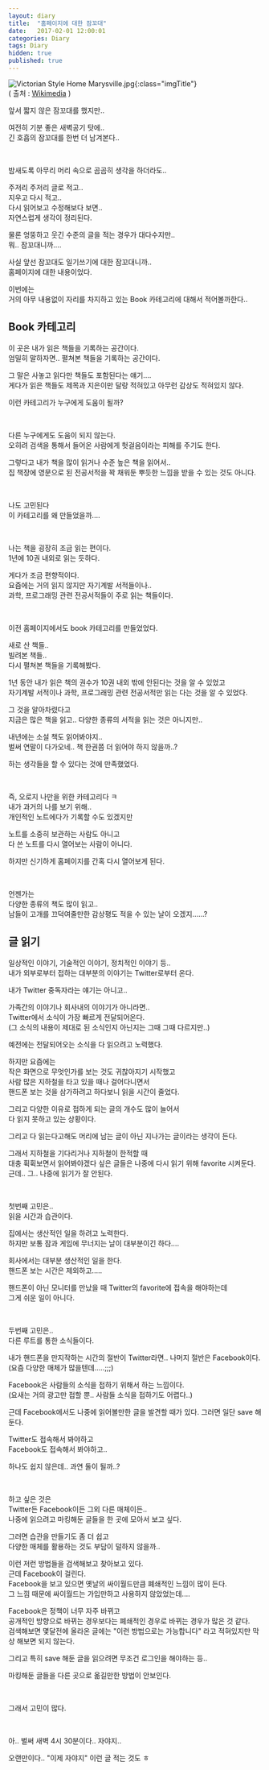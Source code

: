 ```yaml
---
layout: diary
title:  "홈페이지에 대한 잠꼬대"
date:   2017-02-01 12:00:01
categories: Diary
tags: Diary
hidden: true
published: true
---
```


![Victorian Style Home Marysville.jpg](https://upload.wikimedia.org/wikipedia/commons/thumb/9/93/Victorian_Style_Home_Marysville.jpg/748px-Victorian_Style_Home_Marysville.jpg){:class="imgTitle"}  
( 출처 : [Wikimedia](https://commons.wikimedia.org) )

앞서 짧지 않은 잠꼬대를 했지만..  

여전히 기분 좋은 새벽공기 탓에..  
긴 호흡의 잠꼬대를 한번 더 남겨본다..  

<br>

밤새도록 아무리 머리 속으로 곰곰히 생각을 하더라도..  

주저리 주저리 글로 적고..  
지우고 다시 적고..  
다시 읽어보고 수정해보다 보면..  
자연스럽게 생각이 정리된다.  

물론 엉뚱하고 웃긴 수준의 글을 적는 경우가 대다수지만..  
뭐.. 잠꼬대니까....  

<!--more-->


사실 앞선 잠꼬대도 일기쓰기에 대한 잠꼬대니까..  
홈페이지에 대한 내용이었다.  

이번에는  
거의 아무 내용없이 자리를 차지하고 있는 Book 카테고리에 대해서 적어볼까한다..  

## Book 카테고리 

이 곳은 내가 읽은 책들을 기록하는 공간이다.  
엄밀히 말하자면.. 펼쳐본 책들을 기록하는 공간이다.  

그 말은 사놓고 읽다만 책들도 포함된다는 얘기....  
게다가 읽은 책들도 제목과 지은이만 달랑 적혀있고 아무런 감상도 적혀있지 않다.  

이런 카테고리가 누구에게 도움이 될까?  

<br>

다른 누구에게도 도움이 되지 않는다.  
오히려 검색을 통해서 들어온 사람에게 헛걸음이라는 피해를 주기도 한다.  

그렇다고 내가 책을 많이 읽거나 수준 높은 책을 읽어서..  
집 책장에 영문으로 된 전공서적을 꽉 채워둔 뿌듯한 느낌을 받을 수 있는 것도 아니다.  

<br>

나도 고민된다  
이 카테고리를 왜 만들었을까....  

<br>

나는 책을 굉장히 조금 읽는 편이다.  
1년에 10권 내외로 읽는 듯하다.  

게다가 조금 편향적이다.  
요즘에는 거의 읽지 않지만 자기계발 서적들이나..  
과학, 프로그래밍 관련 전공서적들이 주로 읽는 책들이다.  

<br>

이전 홈페이지에서도 book 카테고리를 만들었었다.  

새로 산 책들..  
빌려본 책들..  
다시 펼쳐본 책들을 기록해봤다.  

1년 동안 내가 읽은 책의 권수가 10권 내외 밖에 안된다는 것을 알 수 있었고  
자기계발 서적이나 과학, 프로그래밍 관련 전공서적만 읽는 다는 것을 알 수 있었다.  

그 것을 알아차렸다고  
지금은 많은 책을 읽고.. 
다양한 종류의 서적을 읽는 것은 아니지만..  

내년에는 소설 책도 읽어봐야지..  
벌써 연말이 다가오네.. 책 한권쯤 더 읽어야 하지 않을까..?  

하는 생각들을 할 수 있다는 것에 만족했었다.  

<br>

즉, 오로지 나만을 위한 카테고리다 ㅋ  
내가 과거의 나를 보기 위해..  
개인적인 노트에다가 기록할 수도 있겠지만  

노트를 소중히 보관하는 사람도 아니고  
다 쓴 노트를 다시 열어보는 사람이 아니다.  

하지만 신기하게 홈페이지를 간혹 다시 열어보게 된다.  

<br>

언젠가는  
다양한 종류의 책도 많이 읽고..  
남들이 고개를 끄덕여줄만한 감상평도 적을 수 있는 날이 오겠지......?  

## 글 읽기

일상적인 이야기, 기술적인 이야기, 정치적인 이야기 등..  
내가 외부로부터 접하는 대부분의 이야기는 Twitter로부터 온다.  

내가 Twitter 중독자라는 얘기는 아니고..  

가족간의 이야기나 회사내의 이야기가 아니라면..  
Twitter에서 소식이 가장 빠르게 전달되어온다.  
(그 소식의 내용이 제대로 된 소식인지 아닌지는 그때 그때 다르지만..)  

예전에는 전달되어오는 소식을 다 읽으려고 노력했다.  

하지만 요즘에는  
작은 화면으로 무엇인가를 보는 것도 귀찮아지기 시작했고  
사람 많은 지하철을 타고 있을 때나 걸어다니면서  
핸드폰 보는 것을 삼가하려고 하다보니 읽을 시간이 줄었다.  

그리고 다양한 이유로 접하게 되는 글의 개수도 많이 늘어서  
다 읽지 못하고 있는 상황이다.  

그리고 다 읽는다고해도 머리에 남는 글이 아닌 지나가는 글이라는 생각이 든다.  

그래서 지하철을 기다리거나 지하철이 한적할 때  
대충 휙휙보면서 읽어봐야겠다 싶은 글들은 나중에 다시 읽기 위해 favorite 시켜둔다.  
근데.. 그.. 나중에 읽기가 잘 안된다.  

<br>

첫번째 고민은..  
읽을 시간과 습관이다.  

집에서는 생산적인 일을 하려고 노력한다.  
하지만 보통 잠과 게임에 무너지는 날이 대부분이긴 하다....  

회사에서는 대부분 생산적인 일을 한다.  
핸드폰 보는 시간은 제외하고.....  

핸드폰이 아닌 모니터를 만났을 때 Twitter의 favorite에 접속을 해야하는데  
그게 쉬운 일이 아니다.  

<br>

두번째 고민은..  
다른 루트를 통한 소식들이다.  

내가 핸드폰을 만지작하는 시간의 절반이 Twitter라면.. 나머지 절반은 Facebook이다.  
(요즘 다양한 매체가 많을텐데.....;;;)  

Facebook은 사람들의 소식을 접하기 위해서 하는 느낌이다.  
(요새는 거의 광고만 접할 뿐.. 사람들 소식을 접하기도 어렵다..)  

근데 Facebook에서도 나중에 읽어볼만한 글을 발견할 때가 있다. 그러면 일단 save 해둔다.  

Twitter도 접속해서 봐야하고  
Facebook도 접속해서 봐야하고..  

하나도 쉽지 않은데.. 과연 둘이 될까..?  

<br>

하고 싶은 것은  
Twitter든 Facebook이든 그외 다른 매체이든..  
나중에 읽으려고 마킹해둔 글들을 한 곳에 모아서 보고 싶다.  

그러면 습관을 만들기도 좀 더 쉽고  
다양한 매체를 활용하는 것도 부담이 덜하지 않을까..  

이런 저런 방법들을 검색해보고 찾아보고 있다.  
근데 Facebook이 걸린다.  
Facebook을 보고 있으면 옛날의 싸이월드만큼 폐쇄적인 느낌이 많이 든다.  
그 느낌 때문에 싸이월드는 가입만하고 사용하지 않았었는데....  

Facebook은 정책이 너무 자주 바뀌고  
공개적인 방향으로 바뀌는 경우보다는 폐쇄적인 경우로 바뀌는 경우가 많은 것 같다.  
검색해보면 몇달전에 올라온 글에는 "이런 방법으로는 가능합니다" 라고 적혀있지만 막상 해보면 되지 않는다.  

그리고 특히 save 해둔 글을 읽으려면 무조건 로그인을 해야하는 등..  

마킹해둔 글들을 다른 곳으로 옮길만한 방법이 안보인다.  

<br>

그래서 고민이 많다.  

<br>

아.. 벌써 새벽 4시 30분이다.. 자야지..  

오랜만이다.. "이제 자야지" 이런 글 적는 것도 ㅎ  


